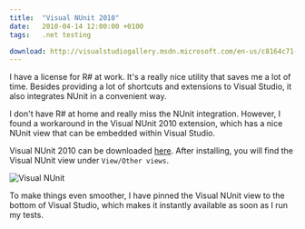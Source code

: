 ```yaml
---
title:	"Visual NUnit 2010"
date:	2010-04-14 12:00:00 +0100
tags: 	.net testing

download: http://visualstudiogallery.msdn.microsoft.com/en-us/c8164c71-0836-4471-80ce-633383031099
---
```


I have a license for R# at work. It's a really nice utility that saves me a lot of
time. Besides providing a lot of shortcuts and extensions to Visual Studio, it also
integrates NUnit in a convenient way.

I don't have R# at home and really miss the NUnit integration. However, I found a
workaround in the Visual NUnit 2010 extension, which has a nice NUnit view that can
be embedded within Visual Studio.

Visual NUnit 2010 can be downloaded [here]({{page.download}}). After installing, you
will find the Visual NUnit view under `View/Other views`.

![Visual NUnit](/assets/blog/2010/04-14.png)

To make things even smoother, I have pinned the Visual NUnit view to the bottom
of Visual Studio, which makes it instantly available as soon as I run my tests.